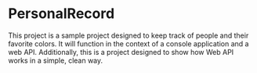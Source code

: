 # PersonalRecord
This project is a sample project designed to keep track of people and their favorite colors. It will function in the context of a console application and a web API. Additionally, this is a project designed to show how Web API works in a simple, clean way.
